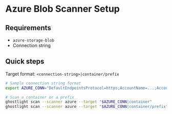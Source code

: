 Azure Blob Scanner Setup
========================

Requirements
------------
- `azure-storage-blob`
- Connection string

Quick steps
-----------
Target format: `<connection-string>|container/prefix`
```bash
# Sample connection string format
export AZURE_CONN="DefaultEndpointsProtocol=https;AccountName=...;AccountKey=...;EndpointSuffix=core.windows.net"

# Scan a container or a prefix
ghostlight scan --scanner azure --target "$AZURE_CONN|container"
ghostlight scan --scanner azure --target "$AZURE_CONN|container/prefix" --format json --output azure.json
```


